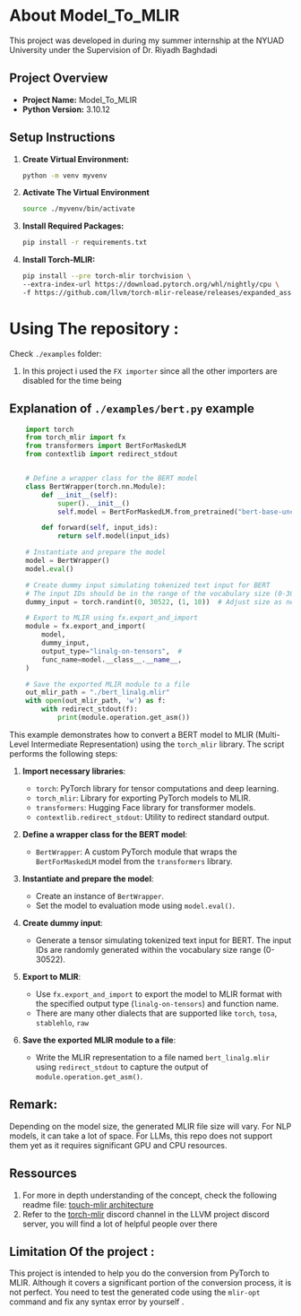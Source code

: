 # About Model_To_MLIR
This project was developed in during my summer internship at the NYUAD University under the Supervision of Dr. Riyadh Baghdadi
## Project Overview
- **Project Name:** Model_To_MLIR
- **Python Version:** 3.10.12
## Setup Instructions
1. **Create Virtual Environment:**
    ```bash
    python -m venv myvenv
    ```
2. **Activate The Virtual Environment**
    ```bash
    source ./myvenv/bin/activate 
    ```
3. **Install Required Packages:**
    ```bash
    pip install -r requirements.txt
    ```
4. **Install Torch-MLIR:**
    ```bash
    pip install --pre torch-mlir torchvision \
    --extra-index-url https://download.pytorch.org/whl/nightly/cpu \
    -f https://github.com/llvm/torch-mlir-release/releases/expanded_assets/dev-wheels
    ```
# Using The repository : 
Check `./examples` folder: 
1. In this project i used the `FX importer` since all the other importers are disabled for the time being
## Explanation of `./examples/bert.py` example
```python
    import torch
    from torch_mlir import fx
    from transformers import BertForMaskedLM
    from contextlib import redirect_stdout


    # Define a wrapper class for the BERT model
    class BertWrapper(torch.nn.Module):
        def __init__(self):
            super().__init__()
            self.model = BertForMaskedLM.from_pretrained("bert-base-uncased", return_dict=False)

        def forward(self, input_ids):
            return self.model(input_ids)

    # Instantiate and prepare the model
    model = BertWrapper()
    model.eval()

    # Create dummy input simulating tokenized text input for BERT
    # The input IDs should be in the range of the vocabulary size (0-30522 for BERT)
    dummy_input = torch.randint(0, 30522, (1, 10))  # Adjust size as needed

    # Export to MLIR using fx.export_and_import
    module = fx.export_and_import(
        model,
        dummy_input,
        output_type="linalg-on-tensors",  # 
        func_name=model.__class__.__name__,
    )

    # Save the exported MLIR module to a file
    out_mlir_path = "./bert_linalg.mlir"
    with open(out_mlir_path, 'w') as f:
        with redirect_stdout(f):
            print(module.operation.get_asm())
   ```
This example demonstrates how to convert a BERT model to MLIR (Multi-Level Intermediate Representation) using the `torch_mlir` library. The script performs the following steps:

1. **Import necessary libraries**:
    - `torch`: PyTorch library for tensor computations and deep learning.
    - `torch_mlir`: Library for exporting PyTorch models to MLIR.
    - `transformers`: Hugging Face library for transformer models.
    - `contextlib.redirect_stdout`: Utility to redirect standard output.

2. **Define a wrapper class for the BERT model**:
    - `BertWrapper`: A custom PyTorch module that wraps the `BertForMaskedLM` model from the `transformers` library.

3. **Instantiate and prepare the model**:
    - Create an instance of `BertWrapper`.
    - Set the model to evaluation mode using `model.eval()`.

4. **Create dummy input**:
    - Generate a tensor simulating tokenized text input for BERT. The input IDs are randomly generated within the vocabulary size range (0-30522).

5. **Export to MLIR**:
    - Use `fx.export_and_import` to export the model to MLIR format with the specified output type (`linalg-on-tensors`) and function name.
    - There are many other dialects that are supported like `torch`, `tosa`, `stablehlo`, `raw`

6. **Save the exported MLIR module to a file**:
    - Write the MLIR representation to a file named `bert_linalg.mlir` using `redirect_stdout` to capture the output of `module.operation.get_asm()`.
   


## Remark:
Depending on the model size, the generated MLIR file size will vary. For NLP models, it can take a lot of space. For LLMs, this repo does not support them yet as it requires significant GPU and CPU resources.
<!--
This section provides resources for further understanding of the concepts discussed in the README. It includes a link to the torch-mlir architecture documentation and a reference to the torch-mlir Discord channel within the LLVM project Discord server for community support.
-->
## Ressources
1. For more in depth understanding of the concept, check the following readme file:
[touch-mlir architecture](https://github.com/llvm/torch-mlir/blob/main/docs/architecture.md)
2. Refer to the [torch-mlir](https://discord.com/channels/636084430946959380/742573221882364009) discord channel in the LLVM project discord server, you will find a lot of helpful people over there  
## Limitation Of the project :
This project is intended to help you do the conversion from PyTorch to MLIR. Although it covers a significant portion of the conversion process, it is not perfect. You need to test the generated code using the `mlir-opt` command and fix any syntax error by yourself .